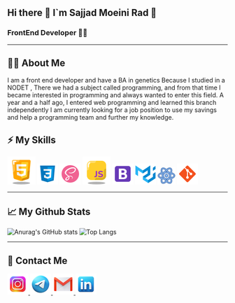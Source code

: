   ## Hi there 👋 I`m Sajjad Moeini Rad 🤵
  ### FrontEnd Developer 👨‍💻
----
## 🙋‍♂️ About Me 
<p>

 I am a front end developer and have a BA in genetics
Because I studied in a NODET , There we had a subject called programming, and from that time I became interested in programming and always wanted to enter this field.
A year and a half ago, I entered web programming and learned this branch independently
I am currently looking for a job position to use my savings and help a programming team and further my knowledge.
</p>

## ⚡ My Skills 

<a> ![html](https://github.com/sajjad-moeini/sajjad-moeini/blob/main/icons8-html-64.png?raw=true) ![css](https://github.com/sajjad-moeini/sajjad-moeini/blob/main/icons8-css-48.png?raw=true) ![sass](https://github.com/sajjad-moeini/sajjad-moeini/blob/main/icons8-sass-avatar-48.png?raw=true) ![javascript](https://github.com/sajjad-moeini/sajjad-moeini/blob/main/icons8-javascript-64.png?raw=true) ![bootstrap](https://github.com/sajjad-moeini/sajjad-moeini/blob/main/icons8-bootstrap-48.png?raw=true) ![materialUi](https://github.com/sajjad-moeini/sajjad-moeini/blob/main/icons8-material-ui-48.png?raw=true) ![react js](https://github.com/sajjad-moeini/sajjad-moeini/blob/main/icons8-react-js-40.png?raw=true) ![git](https://github.com/sajjad-moeini/sajjad-moeini/blob/main/icons8-git-48.png?raw=true)
</a>

----
## 📈 My Github Stats
![Anurag's GitHub stats](https://github-readme-stats.vercel.app/api?username=sajjad-moeini&show_icons=true&bg_color=30,0d6efd,282c34&title_color=fff&text_color=fff)
![Top Langs](https://github-readme-stats.vercel.app/api/top-langs/?username=sajjad-moeini&layout=donut&bg_color=30,0d6efd,282c34&title_color=fff&text_color=fff)


----
## 📩 Contact Me
<a href="https://www.instagram.com/sajjadmoeini7"> ![instagram](https://github.com/sajjad-moeini/sajjad-moeini/blob/main/icons8-instagram-48.png?raw=true)
</a> <a href="https://t.me/sajjad_moeini"> ![telegram](https://github.com/sajjad-moeini/sajjad-moeini/blob/main/icons8-telegram-48.png?raw=true)
</a> <a href="http://sajjadmoeini97@gmail.com"> ![gmail](https://github.com/sajjad-moeini/sajjad-moeini/blob/main/icons8-gmail-48.png?raw=true)
</a> <a href="https://ir.linkedin.com/in/sajjad-moeini-b89989243"> ![linkedin](https://github.com/sajjad-moeini/sajjad-moeini/blob/main/icons8-linkedin-48.png?raw=true)
</a>

